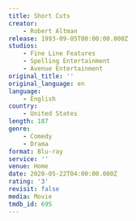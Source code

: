```yaml
---
title: Short Cuts
creator:
    - Robert Altman
release: 1993-09-05T00:00:00.000Z
studios:
    - Fine Line Features
    - Spelling Entertainment
    - Avenue Entertainment
original_title: ''
original_language: en
language:
    - English
country:
    - United States
length: 187
genre:
    - Comedy
    - Drama
format: Blu-ray
service: ''
venue: Home
date: 2020-05-22T04:00:00.000Z
rating: '3'
revisit: false
media: Movie
tmdb_id: 695
---
```



